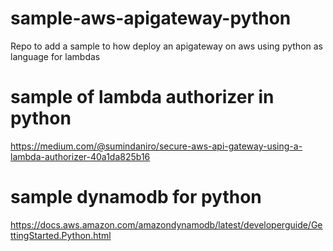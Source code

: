 # sample-aws-apigateway-python
Repo to add a sample to how deploy an apigateway on aws using python as language for lambdas

# sample of lambda authorizer in python
https://medium.com/@sumindaniro/secure-aws-api-gateway-using-a-lambda-authorizer-40a1da825b16

# sample dynamodb for python
https://docs.aws.amazon.com/amazondynamodb/latest/developerguide/GettingStarted.Python.html
